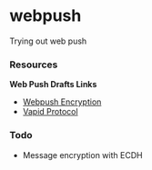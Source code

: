 # webpush

Trying out web push

### Resources

**Web Push Drafts Links**

- [Webpush Encryption](https://tools.ietf.org/html/draft-ietf-webpush-encryption-09)
- [Vapid Protocol](https://tools.ietf.org/html/rfc8292)


### Todo

- Message encryption with ECDH